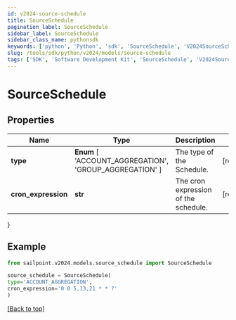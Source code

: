 ```yaml
---
id: v2024-source-schedule
title: SourceSchedule
pagination_label: SourceSchedule
sidebar_label: SourceSchedule
sidebar_class_name: pythonsdk
keywords: ['python', 'Python', 'sdk', 'SourceSchedule', 'V2024SourceSchedule'] 
slug: /tools/sdk/python/v2024/models/source-schedule
tags: ['SDK', 'Software Development Kit', 'SourceSchedule', 'V2024SourceSchedule']
---
```


# SourceSchedule


## Properties

Name | Type | Description | Notes
------------ | ------------- | ------------- | -------------
**type** |  **Enum** [  'ACCOUNT_AGGREGATION',    'GROUP_AGGREGATION' ] | The type of the Schedule. | [required]
**cron_expression** | **str** | The cron expression of the schedule. | [required]
}

## Example

```python
from sailpoint.v2024.models.source_schedule import SourceSchedule

source_schedule = SourceSchedule(
type='ACCOUNT_AGGREGATION',
cron_expression='0 0 5,13,21 * * ?'
)

```
[[Back to top]](#) 

